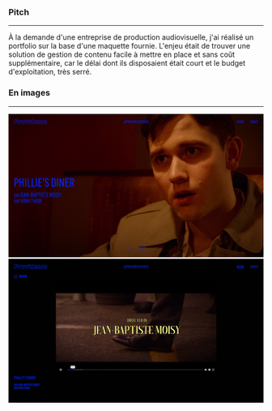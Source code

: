 ### Pitch

---
À la demande d'une entreprise de production audiovisuelle, j'ai réalisé un portfolio sur la base d'une maquette
fournie. L'enjeu était de trouver une solution de gestion de contenu facile à mettre en place et sans coût
supplémentaire, car le délai dont ils disposaient était court et le budget d'exploitation, très serré.

### En images

---
![Page d'accueil](home.png)
![Page projet / lecteur vidéo](player_page.png)